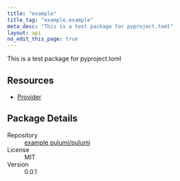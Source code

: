```yaml
---
title: "example"
title_tag: "example.example"
meta_desc: "This is a test package for pyproject.toml"
layout: api
no_edit_this_page: true
---
```


<!-- WARNING: this file was generated by test. -->
<!-- Do not edit by hand unless you're certain you know what you are doing! -->

This is a test package for pyproject.toml

<h2 id="resources">Resources</h2>
<ul class="api">
    <li><a href="provider/" title="Provider"><span class="api-symbol api-symbol--resource"></span>Provider</a></li>
</ul>

<h2 id="package-details">Package Details</h2>
<dl class="package-details">
	<dt>Repository</dt>
	<dd><a href="https://github.com/pulumi/pulumi">example pulumi/pulumi</a></dd>
	<dt>License</dt>
	<dd>MIT</dd>
	<dt>Version</dt>
	<dd>0.0.1</dd>
</dl>

